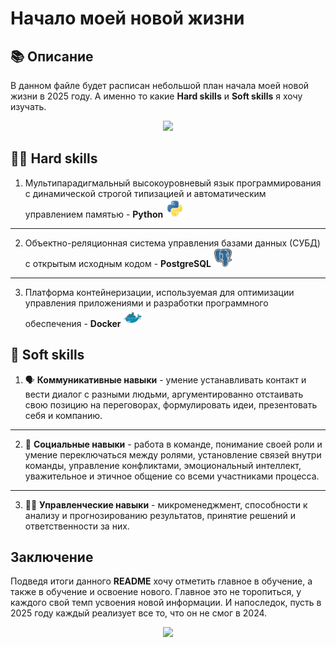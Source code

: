 # Начало моей новой жизни


## 📚 Описание
В данном файле будет расписан небольшой план начала моей новой жизни в 2025 году. А именно то какие **Hard skills** и **Soft skills** я хочу изучать.
<div id="header" align="center">
  <img src="https://media4.giphy.com/media/v1.Y2lkPTc5MGI3NjExdjcxZm5oaTh6NW9nZzlnaXI3c2poZTFoenpzMHU3YjgwMmRqb3B3cyZlcD12MV9pbnRlcm5hbF9naWZfYnlfaWQmY3Q9Zw/QHE5gWI0QjqF2/giphy.gif" width="500"/>
</div>

## 🧑‍💻 Hard skills
1. Мультипарадигмальный высокоуровневый язык программирования с динамической строгой типизацией и автоматическим управлением памятью - **Python** <img src="https://raw.githubusercontent.com/devicons/devicon/ca28c779441053191ff11710fe24a9e6c23690d6/icons/python/python-original.svg" title="Python" alt="Python" width="30" height="30"/>&nbsp; 
---
2. Объектно-реляционная система управления базами данных (СУБД) с открытым исходным кодом - **PostgreSQL** <img src="https://raw.githubusercontent.com/devicons/devicon/ca28c779441053191ff11710fe24a9e6c23690d6/icons/postgresql/postgresql-original.svg" title="PostgreSQL" alt="PostgreSQL" width="30" height="30"/>&nbsp; 
---
3. Платформа контейнеризации, используемая для оптимизации управления приложениями и разработки программного обеспечения - **Docker** <img src="https://raw.githubusercontent.com/devicons/devicon/ca28c779441053191ff11710fe24a9e6c23690d6/icons/docker/docker-original.svg" title="Docker" alt="Docker" width="30" height="30"/>&nbsp; 

## 👥 Soft skills
1. 🗣 **Коммуникативные навыки** - умение устанавливать контакт и вести диалог с разными людьми, аргументированно отстаивать свою позицию на переговорах, формулировать идеи, презентовать себя и компанию.
---
2. 🤝 **Социальные навыки** - работа в команде, понимание своей роли и умение переключаться между ролями, установление связей внутри команды, управление конфликтами, эмоциональный интеллект, уважительное и этичное общение со всеми участниками процесса.
---
3. 🧑‍💼 **Управленческие навыки** - микроменеджмент, способности к анализу и прогнозированию результатов, принятие решений и ответственности за них.

## Заключение
Подведя итоги данного **README** хочу отметить главное в обучение, а также в обучение и освоение нового.
Главное это не торопиться, у каждого свой темп усвоения новой информации.
И напоследок, пусть в 2025 году каждый реализует все то, что он не смог в 2024.
<div id="header" align="center">
  <img src="https://media4.giphy.com/media/v1.Y2lkPTc5MGI3NjExMnltYWhhdmsxc2NleWJwcHkyOXhqc2wzbWVwbG1paXpmaGNnaTFpYyZlcD12MV9pbnRlcm5hbF9naWZfYnlfaWQmY3Q9Zw/6arSJwtKZBtWCRzg6d/giphy.gif" width="500"/>
</div>

